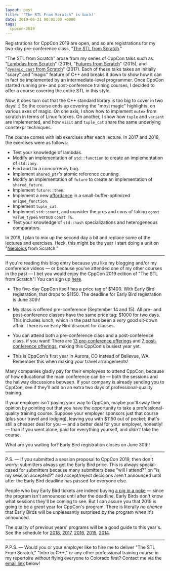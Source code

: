 ```yaml
---
layout: post
title: '"The STL From Scratch" is back!'
date: 2019-06-21 00:01:00 +0000
tags:
  cppcon-2019
---
```


Registrations for CppCon 2019 are open, and so are registrations for my two-day
pre-conference class, "[The STL from Scratch](https://cppcon.org/class-2019-stl-from-scratch/)."

"The STL from Scratch" arose from my series of CppCon talks such as
"[Lambdas from Scratch](https://www.youtube.com/watch?v=WXeu4fj3zOs)" (2015),
"[Futures from Scratch](https://www.youtube.com/watch?v=jfDRgnxDe7o)" (2015),
and "[`dynamic_cast` from Scratch](https://www.youtube.com/watch?v=QzJL-8WbpuU)" (2017).
Each of these talks takes an initially "scary" and "magic" feature of C++ and breaks it down to show how
it can in fact be implemented by an intermediate-level programmer. Once CppCon started running pre- and
post-conference training courses, I decided to offer a course covering the entire STL in this
style.

Now, it does turn out that the C++ standard library is too big to cover in two days! :) So the course
ends up covering the "most magic" highlights, on various axes of magic. On one axis, I show how to implement
`mutex` from scratch in terms of Linux futexes. On another, I show how `tuple` and `variant` are implemented,
and how `visit` and `tuple_cat` share the same underlying constexpr techniques.

The course comes with lab exercises after each lecture. In 2017 and 2018, the exercises were as follows:

* Test your knowledge of lambdas.
* Modify an implementation of `std::function` to create an implementation of `std::any`.
* Find and fix a concurrency bug.
* Implement `shared_ptr`'s atomic reference counting.
* Modify an implementation of `future` to create an implementation of `shared_future`.
* Implement `future::then`.
* Implement a new [affordance](/blog/2019/03/18/what-is-type-erasure/) in a small-buffer-optimized `unique_function`.
* Implement `tuple_cat`.
* Implement `std::count`, and consider the pros and cons of taking `const value_type&` versus `const T&`.
* Test your knowledge of `std::hash` specializations and heterogeneous comparators.

In 2019, I plan to mix up the second day a bit and replace some of the lectures and exercises.
Heck, this might be the year I start doing a unit on
"[Niebloids](https://en.cppreference.com/w/cpp/algorithm/ranges/all_any_none_of) from Scratch."

-----

If you're reading this blog entry because you like my blogging and/or my conference videos — or because you've
attended one of my other courses in the past — I bet you would enjoy the CppCon 2019 edition of "The STL from Scratch"!
You can sign up [here](https://cppcon.org/registration/).

* The five-day CppCon itself has a price tag of $1400.
    With Early Bird registration, that drops to $1150.
    The deadline for Early Bird registration is June 30th!

* My class is offered pre-conference (September 14 and 15). All pre- and post-conference classes
    have the same price tag: $1000 for two days. This includes lunch, which in the past
    has been a _very_ good sit-down affair. There is no Early Bird discount for classes.

* You can attend both a pre-conference class and a post-conference class, if you want! There are
    [13 pre-conference offerings](https://cppcon.org/classes-2019/) and [7 post-conference offerings](https://cppcon.org/classes-2019/),
    making this CppCon's busiest year yet.

* This is CppCon's first year in Aurora, CO instead of Bellevue, WA. Remember this when making your travel arrangements!

Many companies gladly pay for their employees to attend CppCon, because of how educational the main conference
can be — both the sessions and the hallway discussions between. If your company is already sending you to CppCon,
see if they'll add on an extra two days of professional-quality training.

If your employer _isn't_ paying your way to CppCon, maybe you'll sway their opinion by pointing out
that you have the opportunity to take a professional-quality training course. Suppose your employer
sponsors just that course (plus your travel and lodging), leaving you with $1150 out of pocket; that's
still a cheaper deal for you — and a better deal for your employer, honestly! — than if you went alone,
paid for everything yourself, and _didn't_ take the course.

What are you waiting for? Early Bird registration closes on June 30th!

-----

P.S. — If you submitted a session proposal to CppCon 2019, then don't worry: submitters always get the Early Bird price.
This is always special-cased for submitters because many submitters base "will I attend?" on "is my session accepted?"
and accept/reject decisions aren't announced until after the Early Bird deadline has passed for everyone else.

People who buy Early Bird tickets are indeed buying [a pig in a poke](https://en.wikipedia.org/wiki/Pig_in_a_poke) — since
the program isn't announced until after the deadline, Early Birds don't know what sessions they'll be coming to see.
But I can assure you that 2019 is going to be a _great_ year for CppCon's program. There is literally _no chance_ that
Early Birds will be unpleasantly surprised by the program when it's announced.

The quality of previous years' programs will be a good guide to this year's.
See the schedule for [2018](https://cppcon2018.sched.com), [2017](https://cppcon2017.sched.com),
[2016](https://cppcon2016.sched.com), [2015](https://cppcon2015.sched.com), [2014](https://cppcon2014.sched.com).

-----

P.P.S. — Would you or your employer like to hire me to deliver "The STL From Scratch," "Intro to C++," or any other
professional training course in my repertoire _without_ flying everyone to Colorado first?
Contact me via the [email link](mailto:arthur.j.odwyer@gmail.com) below!
